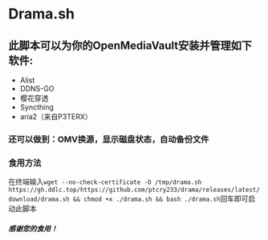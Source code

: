 # Drama.sh
## 此脚本可以为你的OpenMediaVault安装并管理如下软件:
+ Alist
+ DDNS-GO
+ 樱花穿透
+ Syncthing
+ aria2（来自P3TERX）
### 还可以做到：**OMV换源**，**显示磁盘状态**，**自动备份文件**
### 食用方法
在终端输入```wget --no-check-certificate -O /tmp/drama.sh https://gh.ddlc.top/https://github.com/ptcry233/drama/releases/latest/download/drama.sh && chmod +x ./drama.sh && bash ./drama.sh```回车即可启动此脚本
#### ***感谢您的食用！***
